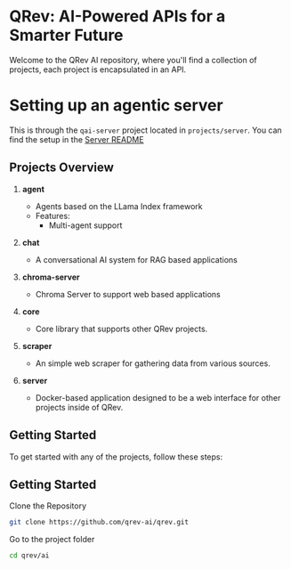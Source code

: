 # QRev: AI-Powered APIs for a Smarter Future

Welcome to the QRev AI repository, where you'll find a collection of projects, each project is encapsulated in an API.

# Setting up an agentic server
This is through the `qai-server` project located in `projects/server`. You can find the setup in the [Server README](https://github.com/qrev-ai/qrev/tree/main/ai/projects/server/README.md)

## Projects Overview

1. **agent**
   - Agents based on the LLama Index framework
   - Features:
     - Multi-agent support

2. **chat**
   - A conversational AI system for RAG based applications

3. **chroma-server**
   - Chroma Server to support web based applications

4. **core**
   - Core library that supports other QRev projects.

5. **scraper**
   - An simple web scraper for gathering data from various sources.
   
6. **server**
   - Docker-based application designed to be a web interface for other projects inside of QRev.

## Getting Started

To get started with any of the projects, follow these steps:

## Getting Started

Clone the Repository

```bash
git clone https://github.com/qrev-ai/qrev.git
```

Go to the project folder

```bash
cd qrev/ai
```


